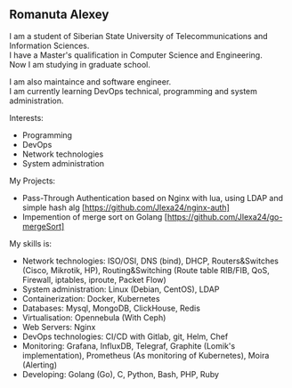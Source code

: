 ## Romanuta Alexey
I am a student of Siberian State University of Telecommunications and Information Sciences.  
I have a Master's qualification in Computer Science and Engineering.  
Now I am studying in graduate school.

I am also maintaince and software engineer.  
I am currently learning DevOps technical, programming and system administration.

Interests:
 - Programming
 - DevOps
 - Network technologies
 - System administration

My Projects:
 - Pass-Through Authentication based on Nginx with lua, using LDAP and simple hash alg [https://github.com/JIexa24/nginx-auth]  
 - Impemention of merge sort on Golang [https://github.com/JIexa24/go-mergeSort]  

My skills is:
 - Network technologies: ISO/OSI, DNS (bind), DHCP, Routers&Switches (Cisco, Mikrotik, HP), Routing&Switching (Route table RIB/FIB, QoS, Firewall, iptables, iproute, Packet Flow) 
 - System administration: Linux (Debian, CentOS), LDAP 
 - Containerization: Docker, Kubernetes 
 - Databases: Mysql, MongoDB, ClickHouse, Redis
 - Virtualisation: Opennebula (With Ceph)
 - Web Servers: Nginx
 - DevOps technologies: CI/CD with Gitlab, git, Helm, Chef
 - Monitoring: Grafana, InfluxDB, Telegraf, Graphite (Lomik's implementation), Prometheus (As monitoring of Kubernetes), Moira (Alerting)
 - Developing: Golang (Go), C, Python, Bash, PHP, Ruby 
 
<!--
**JIexa24/JIexa24** is a ✨ _special_ ✨ repository because its `README.md` (this file) appears on your GitHub profile.

Here are some ideas to get you started:

- 🔭 I’m currently working on ...
- 🌱 I’m currently learning ...
- 👯 I’m looking to collaborate on ...
- 🤔 I’m looking for help with ...
- 💬 Ask me about ...
- 📫 How to reach me: ...
- 😄 Pronouns: ...
- ⚡ Fun fact: ...
-->

